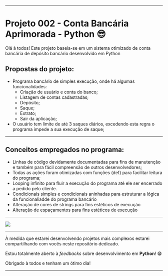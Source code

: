 <hr>
<h1>Projeto 002 - Conta Bancária Aprimorada - Python &#x1F60E;</h1>
<p>Olá à todos! Este projeto baseia-se em um sistema otimizado de conta bancária de depósito bancário desenvolvido em Python</p>
<h2>Propostas do projeto:</h2>
<ul>
    <li>Programa bancário de simples execução, onde há algumas funcionalidades:
        <ul>
            <li>Criação de usuário e conta do banco;</li>
            <li>Listagem de contas cadastradas;</li>
            <li>Depósito;</li>
            <li>Saque;</li>
            <li>Extrato;</li>
            <li>Sair da aplicação;</li>
        </ul>
    </li>
    <li>O usuário tem limite de até 3 saques diários, excedendo esta regra o programa impede a sua execução de saque;</li>
</ul>
<hr>
<h2>Conceitos empregados no programa:</h2>
<ul>
    <li>Linhas de código devidamente documentadas para fins de manutenção e também para fácil compreensão de outros desenvolvedores;</li>
    <li>Todas as ações foram otimizadas com funções (def) para facilitar leitura do programa;</li>
    <li>Looping infinito para fluir a execução do programa até ele ser encerrado a pedido pelo cliente.</li>
    <li>Condicionais simples e condicionais aninhadas para estruturar a lógica da funcionaliadde do programa bancário</li>
    <li>Alteração de cores de strings para fins estéticos de execução</li>
    <li>Alteração de espaçamentos para fins estéticos de execução</li>
</ul>
<hr>
<img src="./otimizando_conta_bancaria_execucao.gif">
<hr>
<p>À medida que estarei desenvolvendo projetos mais complexos estarei compartilhando com vocês neste repositório dedicado.</p>
<p>Estou totalmente aberto à <em>feedbacks</em> sobre desenvolvimento em <strong>Python</strong>! &#x1F601;</p>
<p>Obrigado à todos e tenham um ótimo dia!</p>
<hr>
